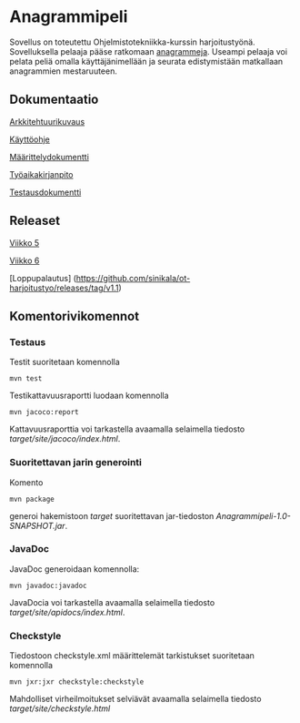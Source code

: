 # Anagrammipeli

Sovellus on toteutettu Ohjelmistotekniikka-kurssin harjoitustyönä. Sovelluksella pelaaja pääse ratkomaan [anagrammeja](https://fi.wikipedia.org/wiki/Anagrammi). Useampi pelaaja voi pelata peliä omalla käyttäjänimellään ja seurata edistymistään matkallaan anagrammien mestaruuteen.

## Dokumentaatio
[Arkkitehtuurikuvaus](https://github.com/sinikala/ot-harjoitustyo/blob/master/dokumentaatio/arkkitehtuuri.md)

[Käyttöohje](https://github.com/sinikala/ot-harjoitustyo/blob/master/dokumentaatio/kayttoohje.md)

[Määrittelydokumentti](https://github.com/sinikala/ot-harjoitustyo/blob/master/dokumentaatio/m%C3%A4%C3%A4rittelydokumentti.md)

[Työaikakirjanpito](https://github.com/sinikala/ot-harjoitustyo/blob/master/dokumentaatio/ty%C3%B6aikakirjanpito.md)

[Testausdokumentti](https://github.com/sinikala/ot-harjoitustyo/blob/master/dokumentaatio/testausdokumentti.md)


## Releaset
[Viikko 5](https://github.com/sinikala/ot-harjoitustyo/releases)

[Viikko 6](https://github.com/sinikala/ot-harjoitustyo/releases/tag/v0.2beta)


[Loppupalautus] (https://github.com/sinikala/ot-harjoitustyo/releases/tag/v1.1)

## Komentorivikomennot


### Testaus
Testit suoritetaan komennolla
````
mvn test
````

Testikattavuusraportti luodaan komennolla
````
mvn jacoco:report
````

Kattavuusraporttia voi tarkastella avaamalla selaimella tiedosto _target/site/jacoco/index.html_.

### Suoritettavan jarin generointi
Komento
````
mvn package
````
generoi hakemistoon _target_ suoritettavan jar-tiedoston _Anagrammipeli-1.0-SNAPSHOT.jar_.

### JavaDoc
JavaDoc generoidaan komennolla:
````
mvn javadoc:javadoc
````
JavaDocia voi tarkastella avaamalla selaimella tiedosto _target/site/apidocs/index.html_.



### Checkstyle
Tiedostoon checkstyle.xml määrittelemät tarkistukset suoritetaan komennolla
````
mvn jxr:jxr checkstyle:checkstyle
````
Mahdolliset virheilmoitukset selviävät avaamalla selaimella tiedosto _target/site/checkstyle.html_
